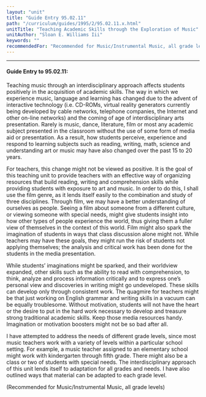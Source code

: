 ```yaml
---
layout: "unit"
title: "Guide Entry 95.02.11"
path: "/curriculum/guides/1995/2/95.02.11.x.html"
unitTitle: "Teaching Academic Skills through the Exploration of Music"
unitAuthor: "Sloan E. Williams Iii"
keywords: ""
recommendedFor: "Recommended for Music/Instrumental Music, all grade levels"
---
```

<body>
<hr/>
<h4>
Guide Entry to 95.02.11:
</h4>
Teaching music through an interdisciplinary approach affects students positively in the acquisition of academic skills. The way in which we experience music, language and learning has changed due to the advent of interactive technology (i.e. CD-ROMs, virtual reality generators currently being developed by cable networks, telephone companies, the Internet and other on-line networks) and the coming of age of interdisciplinary arts presentation. Rarely is music, dance, literature, film or most any academic subject presented in the classroom without the use of some form of media aid or presentation. As a result, how students perceive, experience and respond to learning subjects such as reading, writing, math, science and understanding art or music may have also changed over the past 15 to 20 years.
<p>
For teachers, this change might not be viewed as positive. It is the goal of this teaching unit to provide teachers with an effective way of organizing resources that build reading, writing and comprehension skills while providing students with exposure to art and music. In order to do this, I shall use the film genre, as it lends itself easily to the combination and study of three disciplines. Through film, we may have a better understanding of ourselves as people. Seeing a film about someone from a different culture, or viewing someone with special needs, might give students insight into how other types of people experience the world, thus giving them a fuller view of themselves in the context of this world. Film might also spark the imagination of students in ways that class discussion alone might not. While teachers may have these goals, they might run the risk of students not applying themselves; the analysis and critical work has been done for the students in the media presentation.
</p>
<p>
While students’ imaginations might be sparked, and their worldview expanded, other skills such as the ability to read with comprehension, to think, analyze and process information critically and to express one’s personal view and discoveries in writing might go undeveloped. These skills can develop only through consistent work. The quagmire for teachers might be that just working on English grammar and writing skills in a vacuum can be equally troublesome. Without motivation, students will not have the heart or the desire to put in the hard work necessary to develop and treasure strong traditional academic skills. Keep those media resources handy. Imagination or motivation boosters might not be so bad after all.
</p>
<p>
I have attempted to address the needs of different grade levels, since most music teachers work with a variety of levels within a particular school setting. For example, a music teacher assigned to an elementary school might work with kindergarten through fifth grade. There might also be a class or two of students with special needs. The interdisciplinary approach of this unit lends itself to adaptation for all grades and needs. I have also outlined ways that material can be adapted to each grade level.
</p>
<p>
(Recommended for Music/Instrumental Music, all grade levels)
</p>
</body>